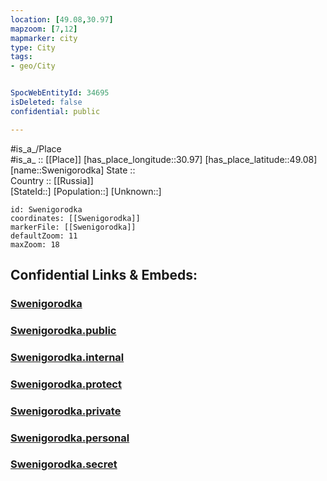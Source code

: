 ```yaml
---
location: [49.08,30.97] 
mapzoom: [7,12] 
mapmarker: city 
type: City
tags:
- geo/City


SpocWebEntityId: 34695
isDeleted: false
confidential: public

---
```

#is_a_/Place  
#is_a_ :: [[Place]] 
[has_place_longitude::30.97] 
[has_place_latitude::49.08] 
[name::Swenigorodka] 
State ::  
Country :: [[Russia]]  
[StateId::] 
[Population::] 
[Unknown::] 


```leaflet
id: Swenigorodka
coordinates: [[Swenigorodka]] 
markerFile: [[Swenigorodka]] 
defaultZoom: 11 
maxZoom: 18
```


## Confidential Links & Embeds: 

### [Swenigorodka](/_Standards/Earth/Continent/Europe/Europe~East/Ukraine/Regions~Ukraine/Cherkasy/City/Swenigorodka.md) 

### [Swenigorodka.public](/_public/Earth/Continent/Europe/Europe~East/Ukraine/Regions~Ukraine/Cherkasy/City/Swenigorodka.public.md) 

### [Swenigorodka.internal](/_internal/Earth/Continent/Europe/Europe~East/Ukraine/Regions~Ukraine/Cherkasy/City/Swenigorodka.internal.md) 

### [Swenigorodka.protect](/_protect/Earth/Continent/Europe/Europe~East/Ukraine/Regions~Ukraine/Cherkasy/City/Swenigorodka.protect.md) 

### [Swenigorodka.private](/_private/Earth/Continent/Europe/Europe~East/Ukraine/Regions~Ukraine/Cherkasy/City/Swenigorodka.private.md) 

### [Swenigorodka.personal](/_personal/Earth/Continent/Europe/Europe~East/Ukraine/Regions~Ukraine/Cherkasy/City/Swenigorodka.personal.md) 

### [Swenigorodka.secret](/_secret/Earth/Continent/Europe/Europe~East/Ukraine/Regions~Ukraine/Cherkasy/City/Swenigorodka.secret.md)

